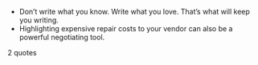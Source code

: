  - Don’t write what you know. Write what you love. That’s what will keep you writing.
 - Highlighting expensive repair costs to your vendor can also be a powerful negotiating tool.

2 quotes
